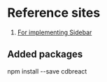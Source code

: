# Reference sites

1. [For implementing Sidebar](https://www.devwares.com/blog/create-responsive-sidebar-in-react/)


## Added packages
npm install --save cdbreact
